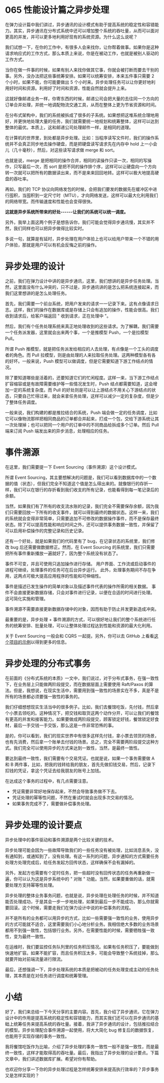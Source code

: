 # 065 性能设计篇之异步处理

在弹力设计篇中我们讲过，异步通讯的设计模式有助于提高系统的稳定性和容错能力。其实，异步通讯在分布式系统中还可以增加整个系统的吞吐量，从而可以面对更高的并发，并可以更多地利用好现有的系统资源。为什么这么说呢？

我们试想一下，在你的工作中，有很多人会来找你，让你帮着做事。如果你是这种请求响应式的工作方式，那么本质上来说，你是在被动工作，也就是被别人驱动的工作方式。

当你在做一件事的时候，如果有别人来找你做其它事，你就会被打断而要去干别的事。另外，没办法把这些事统筹安排。如果可以统筹安排，本来五件事只需要
2 个小时，如果不能，你可能要做出 5
个小时来。异步处理任务可以让你更好地利用好时间和资源。利用好了时间和资源，性能自然就会提升上来。

这就好像邮递业务一样，你寄东西的时候，邮递公司会把大量的去往同一个方向的订单合并处理，并统一地调配物流交通工具，从而在整体上更为节省资源和时间。

在分布式架构中，我们的系统被拆成了很多的子系统。如果想把这堆系统合理地用好，并更快地处理大量的任务，我们就需要统一地规划和统筹整体，这样可以达到整体的最优。本质上，这和邮递公司处理邮件一样，是相同的道理。

在计算机的世界里，到处都是异步处理。比如：当程序读写文件时，我们的操作系统并不会真正同步地去操作硬盘，而是把硬盘读写请求先在内存中
hold 上一小会儿（几十毫秒），然后，对这些读写请求做 merge 和 sort。

也就是说，merge
是把相同的操作合并，相同的读操作只读一次，相同的写操作，只写最后一次，而
sort
是把不同的操作排个序，这样可以让硬盘向一个方向转一次就可以把所有的数据读出来，而不是来来回回地转。这样可以极大地提高硬盘的吞吐率。

再如，我们的 TCP
协议向网络发包的时候，会把我们要发的数据先在缓冲区中进行囤积，当囤积到一定尺寸时（MTU），才向网络发送，这样可以最大化利用我们的网络带宽。而传输速度和性能也会变得很快。

**这就是异步系统所带来的好处------让我们的系统可以统一调度。**

另外，我举上面这两个例子是想告诉你，我们可能会觉得异步通讯慢，其实并不然，我们同样也可以把异步做得比较实时。

多说一句，就算是有延时，异步处理在用户体验上也可以给用户带来一个不错的用户体验，那就是用户可以有机会反悔之前的操作。

# 异步处理的设计

之前，我们在弹力设计中讲的是异步通讯，这里，我们想讲的是异步任务处理。当然，这里面没有什么冲突的，只不过是，异步通讯讲的是怎么把系统连接起来，而我们这里想讲的是怎么处理任务。

首先，我们需要一个前台系统，把用户发来的请求一一记录下来。这有点像请求日志。这样，我们的操作在数据库或是存储上只会有追加的操作，性能会很高。我们收到请求后，给客户端返回
" 收到请求，正在处理中 "。

然后，我们有个任务处理系统来真正地处理收到的这些请求。为了解耦，我们需要一个任务派发器，这里就会出来两个事，一个是推模型
Push，一个是拉模型 Pull。

所谓 Push
推模型，就是把任务派发给相应的人去处理，有点像是一个工头的调度者的角色。而
Pull
拉模型，则是由处理的人来拉取任务处理。这两种模型各有各的好坏。一般来说，Push
模型可以做调度，但是它需要知道下游工作结点的情况。

除了要知道哪些是活着的，还要知道它们的忙闲程度。这样一来，当下游工作结点扩容缩容或是有故障需要维护等一些情况发生时，Push
结点都需要知道，这会增加一定的系统复杂度。而 Pull
的好处则是可以让上游结点不用关心下游结点的状态，只要自己忙得过来，就会来拿任务处理，这样可以减少一定的复杂度，但是少了整体任务调度。

一般来说，我们构建的都是推拉结合的系统，Push
端会做一定的任务调度，比如它可以像物流那样把相同商品的订单都合并起来，打成一个包，交给下游系统让其一次处理掉；也可以把同一个用户的订单中的不同商品给拆成多个订单。然后
Pull 端来订阅 Push 端发出来的异步消息，处理相应的任务。

# 事件溯源

在这里，我们需要提一下 Event Sourcing（事件溯源）这个设计模式。

所谓 Event
Sourcing，其主要想解决的问题是，我们可以看到数据库中的一个数据的值（状态），但我们完全不知道这个值是怎么得出来的。就像银行的存折一样，我们可以在银行的存折看到我们收支的所有记录，也能看得到每一笔记录后的余额。

当然，如果我们有了所有的收支流水账的记录，我们完全不需要保存余额，因为我们只需要回放一下所有的收支事件，就可以得到最终的数据状态。这样一来，我们的系统就会变得非常简单，只需要追加不可修改的数据操作事件，而不是保存最终状态。除了可以提高性能和响应时间之外，还可以提供事务数据一致性，并保留了可以启用补偿操作的完整记录和历史记录。

还有一个好处，就是如果我们的代码里有了 bug，在记录状态的系统里，我们修改
bug 后还需要做数据修正。然而，在 Event Sourcing
的系统里，我们只需要把所有事件重新播放一遍就好了，因为整个系统没有状态了。

事件不可变，并且可使用只追加操作进行存储。
用户界面、工作流或启动事件的进程可继续，处理事件的任务可在后台异步运行。
此外，处理事务期间不存在争用，这两点可极大提高应用程序的性能和可伸缩性。

事件是描述已发生操作的简单对象以及描述事件代表的操作所需的相关数据。
事件不会直接更新数据存储，只会对事件进行记录，以便在合适的时间进行处理。
这可简化实施和管理。

事件溯源不需要直接更新数据存储中的对象，因而有助于防止并发更新造成冲突。

最重要的是，异步处理 +
事件溯源的方式，可以很好地让我们的整个系统进行任务的统筹安排、批量处理，可以让整体处理过程达到性能和资源的最大化利用。

关于 Event Sourcing 一般会和 CQRS 一起提。另外，你可以去 GitHub
上看看[这个项目的示例](https://github.com/cer/event-sourcing-examples)以得到更多的信息。

# 异步处理的分布式事务

在前面的《分布式系统的本质》一文中，我们说过，对于分布式事务，在强一致性下，在业务层上只能做两阶段提交，而在数据层面上需要使用
Raft/Paxos
的算法。但是，我想说，在现实生活中，需要用到强一致性的场景实在不多，真是不是所有的场景都必须要强一致性的事务的。

我们仔细想想现实生活当中的很多例子。比如，我们去餐馆吃饭，先付钱，然后拿个小票去领吃的。这种情况下，把交钱和取货这两个动作分开，可以让我们的餐馆有更高的并发和接客能力。如果要做成两阶段提交，顾客锁定好钱，餐馆锁定好食材，最后一手交钱一手交饭，那么这是一件非常恐怖的事。

是的，你可以看到，我们的现实世界中有很多这样先付钱，拿小票去领货的场景，也有先消费，然后拿一个账单去付钱的场景。总之，完全不需要两阶段提交这种方式。我们完全可以使用异步的方式来达到一致性，当然，是最终一致性。

要达到最终一致性，我们需要有个交易凭证。也就是说，如果一个事务需要做 A
和 B
两件事，比如，把我的钱转给我的朋友，首先先做扣钱交易，然后，记录下扣钱的凭证，拿这个凭证去给我朋友的账号上加钱。

在达成这个事务的过程中，有几点需要注意。

-   凭证需要非常好地保存起来，不然会导致事务做不下去。
-   凭证处理的幂等性问题，不然在重试时就会出现多次交易的情况。
-   如果事务完成不了，需要做补偿事务处理。

# 异步处理的设计要点

异步处理中的事件驱动和事件溯源是两个比较关键的技术。

异步处理可能会因为一些故障导致我们的一些任务没有被处理，比如消息丢失，没有通知到，或通知到了，没有处理。有这一系列的问题，异步通知的方式需要任务处理方处理完成后，给任务发起方回传状态，这样确保不会有漏掉的。

另外，发起方也需要有个定时任务，把一些超时没有回传状态的任务再重新做一遍，你可以认为这是异步系统中的
" 对账 " 功能。当然，如果要重做的话，就需要处理方支持幂等性处理。

异步处理的整体业务事务问题，也就是说，异步处理在处理任务的时候，并不知道能否处理成功，于是其会一步一步地处理，如果到最后一步不能成功，那么你就需要回滚。这个时候，需要走我们在弹力设计中说的补偿事务的流程。

并不是所有的业务都可以用异步的方式，比如一些需要强一致性的业务，使用异步的方式可能就不适合，这里需要我们小心地分析业务。我相信绝大多数的业务场景都用不到强一致性，包括银行业务。另外，在需要性能的时候，需要牺牲强一致性，变为最终一致性。

在运维时，我们要监控任务队列里的任务积压情况。如果有任务积压了，要能做到快速地扩容。如果不能扩容，而且任务积压太多，可能会导致整个系统挂掉，那么就要开始对前端流量进行限流。

最后，还想强调一下，异步处理系统的本质是把被动的任务处理变成主动的任务处理，其本质是在对任务进行调度和统筹管理。

# 小结

好了，我们来总结一下今天分享的主要内容。首先，我介绍了异步通讯，它在弹力设计中的作用是提高系统的稳定性和容错能力，而其实我们还可以在异步通讯的基础上统筹任务来提高系统的吞吐量。接着，我讲了异步通讯的设计，包括推拉结合的模型。异步处理配合事件溯源一起使用，将大大简化
bug 修复后的数据恢复，也能用于实现存储的事务一致性。

我将餐馆吃饭作为比喻，介绍了异步处理的事务一致性一般不是强一致性，而是最终一致性，这样才能取得高的吞吐量。最后，我指出了异步处理的设计要点。下篇文章中，我们讲述数据库扩展。希望对你有帮助。

也欢迎你分享一下你的异步处理过程是怎样统筹安排来提高执行效率的？异步事务又是怎样实现的？

